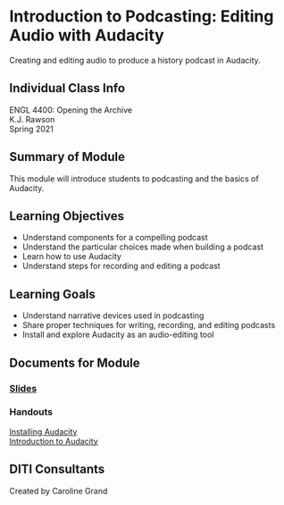# Introduction to Podcasting: Editing Audio with Audacity
Creating and editing audio to produce a history podcast in Audacity.


## Individual Class Info
ENGL 4400: Opening the Archive
<br>
K.J. Rawson
<br>
Spring 2021
<br>

## Summary of Module
This module will introduce students to podcasting and the basics of Audacity.

## Learning Objectives
- Understand components for a compelling podcast
- Understand the particular choices made when building a podcast
- Learn how to use Audacity
- Understand steps for recording and editing a podcast

## Learning Goals
- Understand narrative devices used in podcasting
- Share proper techniques for writing, recording, and editing podcasts
- Install and explore Audacity as an audio-editing tool

## Documents for Module

### [Slides](https://github.com/NULabNortheastern/digitalassignmentshowcase/blob/master/audio-editing_podcasting/sp21-rawson-engl4400-audacity/Slides.pdf)

### Handouts
[Installing Audacity](https://github.com/NULabNortheastern/digitalassignmentshowcase/blob/master/audio-editing_podcasting/sp21-rawson-engl4400-audacity/Installing%20Audacity%20Handout.pdf)
<br>
[Introduction to Audacity](https://github.com/NULabNortheastern/digitalassignmentshowcase/blob/master/audio-editing_podcasting/sp21-rawson-engl4400-audacity/Intro%20to%20Audacity%20Handout.pdf)


## DITI Consultants
Created by Caroline Grand
